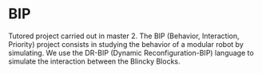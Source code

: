 # BIP
Tutored project carried out in master 2. The BIP (Behavior, Interaction, Priority) project consists in studying the behavior of a modular robot by simulating. We use the DR-BIP (Dynamic Reconfiguration-BIP) language to simulate the interaction between the Blincky Blocks.
